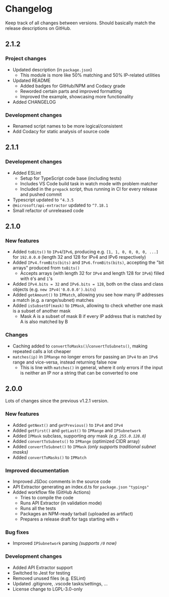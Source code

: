 
# Changelog

Keep track of all changes between versions. Should basically match the release descriptions on GitHub.

## 2.1.2

### Project changes
- Updated description (in `package.json`)
  - This module is more like 50% matching and 50% IP-related utilities
- Updated README
  - Added badges for GitHub/NPM and Codacy grade
  - Reworded certain parts and improved formatting
  - Improved the example, showcasing more functionality
- Added CHANGELOG

### Development changes
- Renamed script names to be more logical/consistent
- Add Codacy for static analysis of source code

## 2.1.1

### Development changes
- Added ESLint
  - Setup for TypeScript code base (including tests)
  - Includes VS Code build task in watch mode with problem matcher
  - Included in the `prepack` script, thus running in CI for every release and pushed commit
- Typescript updated to `^4.3.5`
- `@microsoft/api-extractor` updated to `^7.18.1`
- Small refactor of unreleased code

## 2.1.0

### New features
- Added `toBits()` to `IPv4`/`IPv6`, producing e.g. `[1, 1, 0, 0, 0, 0, ...]` for `192.0.0.0` (length 32 and 128 for IPv4 and IPv6 respectively)
- Added `IPv4.fromBits(bits)` and `IPv6.fromBits(bits)`, accepting the "bit arrays" produced from `toBits()`
  - Accepts arrays (with length 32 for `IPv4` and length 128 for `IPv6`) filled with `0`'s and `1`'s
- Added `IPv4.bits = 32` and `IPv6.bits = 128`, both on the class and class objects (e.g. `new IPv4('0.0.0.0').bits`)
- Added `getAmount()` to `IPMatch`, allowing you see how many IP addresses a match (e.g. a range/subnet) matches
- Added `isSubsetOf(mask)` to `IPMask`, allowing to check whether one mask is a subset of another mask
  - Mask A is a subset of mask B if every IP address that is matched by A is also matched by B

### Changes
- Caching added to `convertToMasks()`/`convertToSubnets()`, making repeated calls a lot cheaper
- `matches(ip)` in `IPRange` no longer errors for passing an `IPv4` to an `IPv6` range and vice-versa, instead returning false now
  - This is line with `matches()` in general, where it only errors if the input is neither an IP nor a string that can be converted to one


## 2.0.0
Lots of changes since the previous v1.2.1 version.

### New features
- Added `getNext()` and `getPrevious()` to `IPv4` and `IPv4`
- Added `getFirst()` and `getLast()` to `IPRange` and `IPSubnetwork`
- Added `IPMask` subclass, supporting _any_ mask _(e.g. `255.0.128.0`)_
- Added `convertToSubnets()` to `IPRange` (optimized CIDR array)
- Added `convertToSubnet()` to `IPMask` _(only supports traditional subnet masks)_
- Added `convertToMasks()` to `IPMatch`

### Improved documentation
- Improved JSDoc comments in the source code
- API Extractor generating an index.d.ts for `package.json` `"typings"`
- Added workflow file (GitHub Actions)
  - Tries to compile the code
  - Runs API Extractor (in validation mode)
  - Runs all the tests
  - Packages an NPM-ready tarball (uploaded as artifact)
  - Prepares a release draft for tags starting with `v`
  
### Bug fixes
- Improved `IPSubnetwork` parsing _(supports `/0` now)_

### Development changes
- Added API Extractor support
- Switched to Jest for testing
- Removed unused files (e.g. ESLint)
- Updated .gitignore, .vscode tasks/settings, ...
- License change to LGPL-3.0-only
